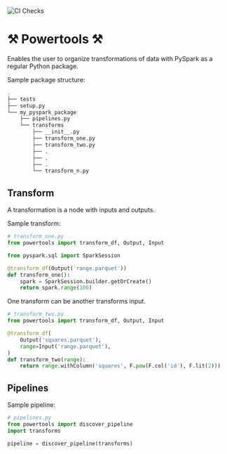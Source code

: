 ![CI Checks](https://github.com/laegsgaardTroels/Powertools/workflows/CI%20Checks/badge.svg?branch=master)

# ⚒  Powertools ⚒

Enables the user to organize transformations of data with PySpark as a regular Python package.

Sample package structure:

```bash
.
├── tests
├── setup.py
└── my_pyspark_package
    ├── pipelines.py
    └── transforms
        ├── __init__.py
        ├── transform_one.py
        ├── transform_two.py
        ├── . 
        ├── . 
        ├── . 
        └── transform_n.py
```

## Transform

A transformation is a node with inputs and outputs. 

Sample transform:

```python
# transform_one.py
from powertools import transform_df, Output, Input

from pyspark.sql import SparkSession

@transform_df(Output('range.parquet'))
def transform_one():
    spark = SparkSession.builder.getOrCreate()
    return spark.range(100)
```

One transform can be another transforms input.

```python
# transform_two.py
from powertools import transform_df, Output, Input

@transform_df(
    Output('squares.parquet'),
    range=Input('range.parquet'),
)
def transform_two(range):
    return range.withColumn('squares', F.pow(F.col('id'), F.lit(2)))
```

## Pipelines

Sample pipeline:

```python
# pipelines.py
from powertools import discover_pipeline
import transforms

pipeline = discover_pipeline(transforms)
```

